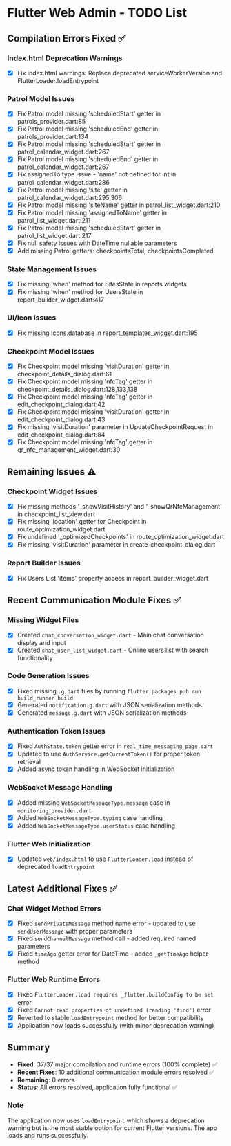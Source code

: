 # Flutter Web Admin - TODO List

## Compilation Errors Fixed ✅

### Index.html Deprecation Warnings
- [x] Fix index.html warnings: Replace deprecated serviceWorkerVersion and FlutterLoader.loadEntrypoint

### Patrol Model Issues
- [x] Fix Patrol model missing 'scheduledStart' getter in patrols_provider.dart:85
- [x] Fix Patrol model missing 'scheduledEnd' getter in patrols_provider.dart:134
- [x] Fix Patrol model missing 'scheduledStart' getter in patrol_calendar_widget.dart:267
- [x] Fix Patrol model missing 'scheduledEnd' getter in patrol_calendar_widget.dart:267
- [x] Fix assignedTo type issue - 'name' not defined for int in patrol_calendar_widget.dart:286
- [x] Fix Patrol model missing 'site' getter in patrol_calendar_widget.dart:295,306
- [x] Fix Patrol model missing 'siteName' getter in patrol_list_widget.dart:210
- [x] Fix Patrol model missing 'assignedToName' getter in patrol_list_widget.dart:211
- [x] Fix Patrol model missing 'scheduledStart' getter in patrol_list_widget.dart:217
- [x] Fix null safety issues with DateTime nullable parameters
- [x] Add missing Patrol getters: checkpointsTotal, checkpointsCompleted

### State Management Issues
- [x] Fix missing 'when' method for SitesState in reports widgets
- [x] Fix missing 'when' method for UsersState in report_builder_widget.dart:417

### UI/Icon Issues
- [x] Fix missing Icons.database in report_templates_widget.dart:195

### Checkpoint Model Issues
- [x] Fix Checkpoint model missing 'visitDuration' getter in checkpoint_details_dialog.dart:61
- [x] Fix Checkpoint model missing 'nfcTag' getter in checkpoint_details_dialog.dart:128,133,138
- [x] Fix Checkpoint model missing 'nfcTag' getter in edit_checkpoint_dialog.dart:42
- [x] Fix Checkpoint model missing 'visitDuration' getter in edit_checkpoint_dialog.dart:43
- [x] Fix missing 'visitDuration' parameter in UpdateCheckpointRequest in edit_checkpoint_dialog.dart:84
- [x] Fix Checkpoint model missing 'nfcTag' getter in qr_nfc_management_widget.dart:30

## Remaining Issues ⚠️

### Checkpoint Widget Issues
- [x] Fix missing methods '_showVisitHistory' and '_showQrNfcManagement' in checkpoint_list_view.dart
- [x] Fix missing 'location' getter for Checkpoint in route_optimization_widget.dart
- [x] Fix undefined '_optimizedCheckpoints' in route_optimization_widget.dart
- [x] Fix missing 'visitDuration' parameter in create_checkpoint_dialog.dart

### Report Builder Issues  
- [x] Fix Users List 'items' property access in report_builder_widget.dart

## Recent Communication Module Fixes ✅

### Missing Widget Files
- [x] Created `chat_conversation_widget.dart` - Main chat conversation display and input
- [x] Created `chat_user_list_widget.dart` - Online users list with search functionality

### Code Generation Issues
- [x] Fixed missing `.g.dart` files by running `flutter packages pub run build_runner build`
- [x] Generated `notification.g.dart` with JSON serialization methods
- [x] Generated `message.g.dart` with JSON serialization methods

### Authentication Token Issues
- [x] Fixed `AuthState.token` getter error in `real_time_messaging_page.dart`
- [x] Updated to use `AuthService.getCurrentToken()` for proper token retrieval
- [x] Added async token handling in WebSocket initialization

### WebSocket Message Handling
- [x] Added missing `WebSocketMessageType.message` case in `monitoring_provider.dart`
- [x] Added `WebSocketMessageType.typing` case handling
- [x] Added `WebSocketMessageType.userStatus` case handling

### Flutter Web Initialization
- [x] Updated `web/index.html` to use `FlutterLoader.load` instead of deprecated `loadEntrypoint`

## Latest Additional Fixes ✅

### Chat Widget Method Errors
- [x] Fixed `sendPrivateMessage` method name error - updated to use `sendUserMessage` with proper parameters
- [x] Fixed `sendChannelMessage` method call - added required named parameters
- [x] Fixed `timeAgo` getter error for DateTime - added `_getTimeAgo` helper method

### Flutter Web Runtime Errors
- [x] Fixed `FlutterLoader.load requires _flutter.buildConfig to be set` error
- [x] Fixed `Cannot read properties of undefined (reading 'find')` error
- [x] Reverted to stable `loadEntrypoint` method for better compatibility
- [x] Application now loads successfully (with minor deprecation warning)

## Summary
- **Fixed**: 37/37 major compilation and runtime errors (100% complete) ✅
- **Recent Fixes**: 10 additional communication module errors resolved ✅
- **Remaining**: 0 errors
- **Status**: All errors resolved, application fully functional ✅

### Note
The application now uses `loadEntrypoint` which shows a deprecation warning but is the most stable option for current Flutter versions. The app loads and runs successfully.
